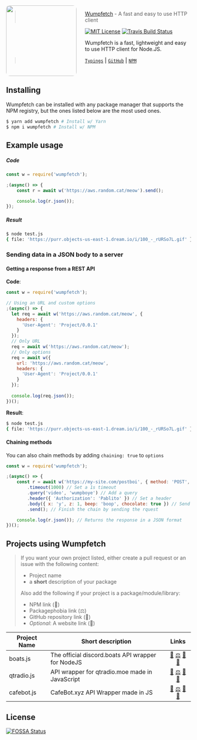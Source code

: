 <img src="https://wessel.meek.moe/wumpfetch/logo.svg" align="left" style="border-radius: 5%;" width="192px" height="192px"/>
<img align="left" width="0" height="192px" hspace="10"/>

> <a href="https://github.com/PassTheWessel/wumpfetch">Wumpfetch</a> - A fast and easy to use HTTP client

[![MIT License](https://img.shields.io/badge/license-MIT-007EC7.svg?style=flat-square)](/LICENSE) [![Travis Build Status](https://img.shields.io/travis/com/PassTheWessel/wumpfetch.svg?style=flat-square)](https://travis-ci.com/PassTheWessel/wumpfetch)


Wumpfetch is a fast, lightweight and easy to use HTTP client for Node.JS. 

> [`Typings`](https://github.com/PassTheWessel/wumpfetch-typings) **|** [`GitHub`](https://github.com/PassTheWessel/wumpfetch) **|** [`NPM`](https://npmjs.com/package/wumpfetch)

<br>

## Installing
Wumpfetch can be installed with any package manager that supports the NPM registry, but the ones listed below are the most used ones.
```sh
$ yarn add wumpfetch # Install w/ Yarn
$ npm i wumpfetch # Install w/ NPM
```

## Example usage
##### Code
```js
const w = require('wumpfetch');

;(async() => {
	const r = await w('https://aws.random.cat/meow').send();

	console.log(r.json());
});
```
##### Result
```sh
$ node test.js
{ file: 'https://purr.objects-us-east-1.dream.io/i/100_-_rURSo7L.gif' }
```

### Sending data in a JSON body to a server

#### Getting a response from a REST API
**Code**:
```js
const w = require('wumpfetch');

// Using an URL and custom options
;(async() => {
  let req = await w('https://aws.random.cat/meow', {
    headers: {
      'User-Agent': 'Project/0.0.1'
    }
  });
  // Only URL
  req = await w('https://aws.random.cat/meow');
  // Only options
  req = await w({
    url: 'https://aws.random.cat/meow',
    headers: {
      'User-Agent': 'Project/0.0.1'
    }
  });
  
  console.log(req.json());
})();
```

**Result**:
```sh
$ node test.js
{ file: 'https://purr.objects-us-east-1.dream.io/i/100_-_rURSo7L.gif' }
```

#### Chaining methods
You can also chain methods by adding `chaining: true` to `options`
```js
const w = require('wumpfetch');

;(async() => {
	const r = await w('https://my-site.com/postboi', { method: 'POST', chaining: true })
		.timeout(1000) // Set a 1s timeout
		.query('video', 'wumpboye') // Add a query
		.header({ 'Authorization': 'Pablito' }) // Set a header
		.body({ x: 'y', z: 1, beep: 'boop', chocolate: true }) // Send a JSON body
		.send(); // Finish the chain by sending the rquest

	console.log(r.json()); // Returns the response in a JSON format
})();
```

## Projects using Wumpfetch

> If you want your own project listed, either create a pull request or an issue with the following content:
> * Project name
> * a **short** description of your package
> 
> Also add the following if your project is a package/module/library:
> * NPM link (🔩)
> * Packagephobia link (⚖)
> * GitHub repository link (📂)
> * *Optional*: A website link (👾)

| Project Name | Short description | Links
|----------|----------|:-------------:
| boats.js | The official discord.boats API wrapper for NodeJS | [🔩](https://npmjs.com/package/boats.js) [⚖](https://packagephobia.now.sh/result?p=boats.js) [📂](https://github.com/DiscordBoats/boats.js) [👾](https://boats.js.org/?referrer=wumpfetch)
| qtradio.js | API wrapper for qtradio.moe made in JavaScript | [🔩](https://npmjs.com/package/qtradio.js) [⚖](https://packagephobia.now.sh/result?p=qtradio.js) [📂](https://github.com/auguwu/qtradio.js) [👾](https://qtradio.moe/?referrer=wumpfetch)
| cafebot.js | CafeBot.xyz API Wrapper made in JS  | [🔩](https://npmjs.com/package/cafebot.js) [⚖](https://packagephobia.now.sh/result?p=cafebot.js) [📂](https://github.com/DopeDealers/cafebot.js) [👾](https://cafebot.xyz/?referrer=wumpfetch)


## License
[![FOSSA Status](https://app.fossa.io/api/projects/git%2Bgithub.com%2FPassTheWessel%2Fwumpfetch.svg?type=large)](https://app.fossa.io/projects/git%2Bgithub.com%2FPassTheWessel%2Fwumpfetch?ref=badge_large)
